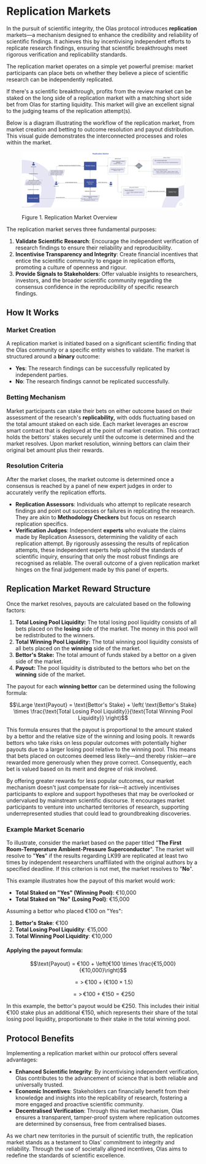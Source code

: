 # Replication Markets

In the pursuit of scientific integrity, the Olas protocol introduces **replication** markets—a mechanism designed to enhance the credibility and reliability of scientific findings. It achieves this by incentivising independent efforts to replicate research findings, ensuring that scientific breakthroughs meet rigorous verification and replicability standards.&#x20;

The replication market operates on a simple yet powerful premise: market participants can place bets on whether they believe a piece of scientific research can be independently replicated.&#x20;

If there's a scientific breakthrough, profits from the review market can be staked on the long side of a replication market with a matching short side bet from Olas for starting liquidity. This market will give an excellent signal to the judging teams of the replication attempt(s).&#x20;

Below is a diagram illustrating the workflow of the replication market, from market creation and betting to outcome resolution and payout distribution. This visual guide demonstrates the interconnected processes and roles within the market.

<figure><img src="../../../.gitbook/assets/CleanShot 2024-02-20 at 23.58.10.png" alt=""><figcaption><p>Figure 1. Replication Market Overview</p></figcaption></figure>

The replication market serves three fundamental purposes:

1. **Validate Scientific Research**: Encourage the independent verification of research findings to ensure their reliability and reproducibility.
2. **Incentivise Transparency and Integrity**: Create financial incentives that entice the scientific community to engage in replication efforts, promoting a culture of openness and rigour.
3. **Provide Signals to Stakeholders**: Offer valuable insights to researchers, investors, and the broader scientific community regarding the consensus confidence in the reproducibility of specific research findings.

## How It Works

### Market Creation

A replication market is initiated based on a significant scientific finding that the Olas community or a specific entity wishes to validate. The market is structured around a **binary** outcome:

* **Yes**: The research findings can be successfully replicated by independent parties.
* **No**: The research findings  cannot be replicated successfully.

### Betting Mechanism

Market participants can stake their bets on either outcome based on their assessment of the research's **replicability,** with odds fluctuating based on the total amount staked on each side. Each market leverages an escrow smart contract that is deployed at the point of market creation. This contract holds the bettors' stakes securely until the outcome is determined and the market resolves. Upon market resolution, winning bettors can claim their original bet amount plus their rewards.

### Resolution Criteria

After the market closes, the market outcome is determined once a consensus is reached by a panel of new expert judges in order to accurately verify the replication efforts.&#x20;

* **Replication Assessors**: Individuals who attempt to replicate research findings and point out successes or failures in replicating the research. They are akin to **Methodology Checkers** but focus on research replication specifics.
* **Verification Judges**: Independent **experts** who evaluate the claims made by Replication Assessors, determining the validity of each replication attempt. By rigorously assessing the results of replication attempts, these independent experts help uphold the standards of scientific inquiry, ensuring that only the most robust findings are recognised as reliable. The overall outcome of a given replication market hinges on the final judgement made by this panel of experts.

## Replication Market Reward Structure

Once the market resolves, payouts are calculated based on the following factors:

1. **Total Losing Pool Liquidity:** The total losing pool liquidity consists of all bets placed on the **losing** side of the market. The money in this pool will be redistributed to the winners.
2. **Total Winning Pool Liquidity:** The total winning pool liquidity consists of all bets placed on the **winning** side of the market.
3. **Bettor's Stake:** The total amount of funds staked by a bettor on a given side of the market.
4. **Payout:** The pool liquidity is distributed to the bettors who bet on the **winning** side of the market.

The payout for each **winning bettor** can be determined using the following formula:

$$\Large \text{Payout} = \text{Bettor's Stake} + \left( \text{Bettor's Stake} \times \frac{\text{Total Losing Pool Liquidity}}{\text{Total Winning Pool Liquidity}} \right)$$



This formula ensures that the payout is proportional to the amount staked by a bettor and the relative size of the winning and losing pools. It rewards bettors who take risks on less popular outcomes with potentially higher payouts due to a larger losing pool relative to the winning pool. This means that bets placed on outcomes deemed less likely—and thereby riskier—are rewarded more generously when they prove correct. Consequently, each bet is valued based on its merit and degree of risk involved.&#x20;

By offering greater rewards for less popular outcomes, our market mechanism doesn't just compensate for risk—it actively incentivises participants to explore and support hypotheses that may be overlooked or undervalued by mainstream scientific discourse. It encourages market participants to venture into uncharted territories of research, supporting underrepresented studies that could lead to groundbreaking discoveries.

### Example Market Scenario

To illustrate, consider the market based on the paper titled "**The First Room-Temperature Ambient-Pressure Superconductor**". The market will resolve to "**Yes**" if the results regarding LK99 are replicated at least two times by independent researchers unaffiliated with the original authors by a specified deadline. If this criterion is not met, the market resolves to "**No**".

This example illustrates how the payout of this market would work:

* **Total Staked on "Yes" (Winning Pool)**: €10,000
* **Total Staked on "No" (Losing Pool)**: €15,000

Assuming a bettor who placed €100 on "Yes":

1. **Bettor's Stake**: €100
2. **Total Losing Pool Liquidity**: €15,000
3. **Total Winning Pool Liquidity**: €10,000&#x20;

#### Applying the payout formula:

$$\text{Payout} = €100 + \left(€100 \times \frac{€15,000}{€10,000}\right)$$

$$=> \, €100+(€100×1.5)$$

$$=> \,€100+€150=€250$$



In this example, the bettor's payout would be €250. This includes their initial €100 stake plus an additional €150, which represents their share of the total losing pool liquidity, proportionate to their stake in the total winning pool.

## Protocol Benefits

Implementing a replication market within our protocol offers several advantages:

* **Enhanced Scientific Integrity**: By incentivising independent verification, Olas contributes to the advancement of science that is both reliable and universally trusted.
* **Economic Incentives**: Stakeholders can financially benefit from their knowledge and insights into the replicability of research, fostering a more engaged and proactive scientific community.
* **Decentralised Verification**: Through this market mechanism, Olas ensures a transparent, tamper-proof system where replication outcomes are determined by consensus, free from centralised biases.

As we chart new territories in the pursuit of scientific truth, the replication market stands as a testament to Olas' commitment to integrity and reliability. Through the use of societally aligned incentives, Olas aims to redefine the standards of scientific excellence.
